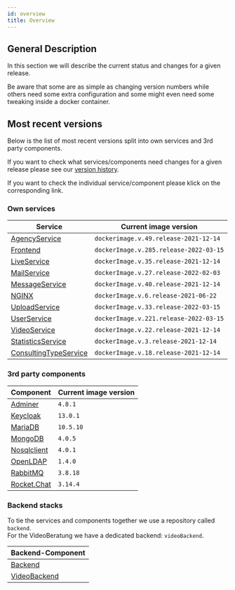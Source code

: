 ```yaml
---
id: overview
title: Overview
---
```


## General Description

In this section we will describe the current status and changes for a given release.

Be aware that some are as simple as changing version numbers while others need some extra configuration and some might even need some tweaking inside a docker container.

## Most recent versions

Below is the list of most recent versions split into own services and 3rd party components.

If you want to check what services/components need changes for a given release please see our [version history](../releases/versionhistory.md).

If you want to check the individual service/component please klick on the corresponding link.

### Own services
|Service|Current image version|
|--- |--- |
|[AgencyService](../releases/agencyservice.md)|`dockerimage.v.49.release-2021-12-14`|
|[Frontend](../releases/frontend.md)|`dockerImage.v.285.release-2022-03-15`|
|[LiveService](../releases/liveservice.md)|`dockerImage.v.35.release-2021-12-14`|
|[MailService](../releases/mailservice.md)|`dockerImage.v.27.release-2022-02-03`|
|[MessageService](../releases/messageservice.md)|`dockerImage.v.40.release-2021-12-14`|
|[NGINX](../releases/nginx.md)|`dockerImage.v.6.release-2021-06-22`|
|[UploadService](../releases/uploadservice.md)|`dockerImage.v.33.release-2022-03-15`|
|[UserService](../releases/userservice.md)|`dockerImage.v.221.release-2022-03-15`|
|[VideoService](../releases/videoservice.md)|`dockerImage.v.22.release-2021-12-14`|
|[StatisticsService](../releases/statisticsservice.md)|`dockerImage.v.3.release-2021-12-14`|
|[ConsultingTypeService](../releases/consultingtypeservice.md)|`dockerImage.v.18.release-2021-12-14`|
 
### 3rd party components
|Component|Current image version|
|--- |--- |
|[Adminer](../releases/adminer.md)|`4.8.1`|
|[Keycloak](../releases/keycloak.md)|`13.0.1`|
|[MariaDB](../releases/mariadb.md)|`10.5.10`|
|[MongoDB](../releases/mongodb.md)|`4.0.5`|
|[Nosqlclient](../releases/nosqlclient.md)|`4.0.1`|
|[OpenLDAP](../releases/openldap.md)|`1.4.0`|
|[RabbitMQ](../releases/rabbitmq.md)|`3.8.18`|
|[Rocket.Chat](../releases/rocketchat.md)|`3.14.4`|

 
### Backend stacks
To tie the services and components together we use a repository called ```backend```.\
For the VideoBeratung we have a dedicated backend: ```videoBackend```.

|Backend-Component|
|--- |
|[Backend](../releases/backend.md)|
|[VideoBackend](../releases/videobackend.md)|

